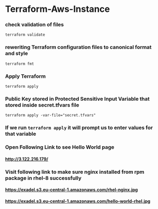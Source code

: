 # Terraform-Aws-Instance

### check validation of files
`terraform validate` 

### reweriting Terraform configuration files to canonical format and style
`terraform fmt`

### Apply Terraform
`terraform apply`

### Public Key stored in Protected Sensitive Input Variable that stored inside secret.tfvars file
`terraform apply -var-file="secret.tfvars"`

### If we run `terraform apply` it will prompt us to enter values for that variable

### Open Following Link to see Hello World page
#### http://3.122.216.179/

### Visit following link to make sure nginx installed from rpm package in rhel-8 successfully
#### https://exadel.s3.eu-central-1.amazonaws.com/rhel-nginx.jpg
#### https://exadel.s3.eu-central-1.amazonaws.com/hello-world-rhel.jpg
